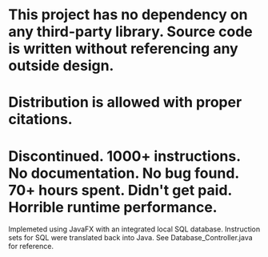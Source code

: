 # This project has no dependency on any third-party library. Source code is written without referencing any outside design.
# Distribution is allowed with proper citations.
# Discontinued. 1000+ instructions. No documentation. No bug found. 70+ hours spent. Didn't get paid. Horrible runtime performance.

Implemeted using JavaFX with an integrated local SQL database. Instruction sets for SQL were translated back into Java. See Database_Controller.java for reference.
